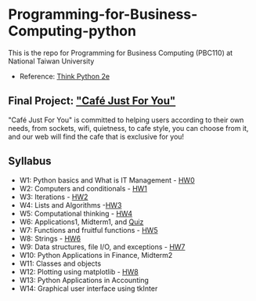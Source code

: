 # Programming-for-Business-Computing-python
This is the repo for Programming for Business Computing (PBC110) at National Taiwan University

- Reference: [Think Python 2e](https://greenteapress.com/wp/think-python-2e/)

## Final Project: ["Café Just For You"](https://github.com/anniechen0506/Programming-for-Business-Computing-Python-2021-Fall/tree/main/Final%20Project_Find%20your%20own%20Cafe)
"Café Just For You" is committed to helping users according to their own needs, from sockets, wifi, quietness, to cafe style, you can choose from it, and our web will find the cafe that is exclusive for you!

## Syllabus
- W1: Python basics and What is IT Management - [HW0](https://github.com/anniechen0506/Programming-for-Business-Computing-python/blob/a09d03da659cf9b82182344987b6ca6fedc6abbe/HW0)
- W2: Computers and conditionals - [HW1](https://github.com/anniechen0506/Programming-for-Business-Computing-Python-2021-Fall/blob/main/HW1)
- W3: Iterations - [HW2](https://github.com/anniechen0506/Programming-for-Business-Computing-Python-2021-Fall/blob/main/HW2)
- W4: Lists and Algorithms -[HW3](https://github.com/anniechen0506/Programming-for-Business-Computing-Python-2021-Fall/blob/main/HW3)
- W5: Computational thinking - [HW4](https://github.com/anniechen0506/Programming-for-Business-Computing-Python-2021-Fall/blob/main/HW4)
- W6: Applications1, Midterm1, and [Quiz](https://github.com/anniechen0506/Programming-for-Business-Computing-Python-2021-Fall/blob/main/Quiz)
- W7: Functions and fruitful functions - [HW5](https://github.com/anniechen0506/Programming-for-Business-Computing-Python-2021-Fall/blob/main/HW5)
- W8: Strings - [HW6](https://github.com/anniechen0506/Programming-for-Business-Computing-Python-2021-Fall/blob/main/HW6)
- W9: Data structures, file I/O, and exceptions - [HW7](https://github.com/anniechen0506/Programming-for-Business-Computing-Python-2021-Fall/blob/main/HW7)
- W10: Python Applications in Finance, Midterm2
- W11: Classes and objects
- W12: Plotting using matplotlib - [HW8](https://github.com/anniechen0506/Programming-for-Business-Computing-Python-2021-Fall/blob/main/HW8)
- W13: Python Applications in Accounting
- W14: Graphical user interface using tkInter
